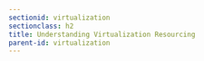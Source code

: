 ```yaml
---
sectionid: virtualization
sectionclass: h2
title: Understanding Virtualization Resourcing
parent-id: virtualization
---
```

